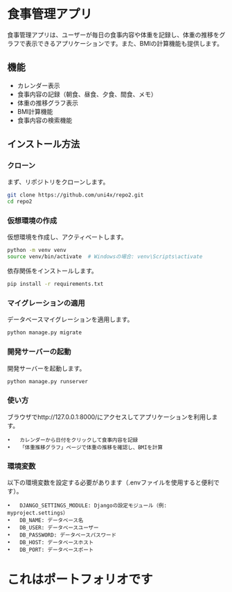 # 食事管理アプリ

食事管理アプリは、ユーザーが毎日の食事内容や体重を記録し、体重の推移をグラフで表示できるアプリケーションです。また、BMIの計算機能も提供します。

## 機能

- カレンダー表示
- 食事内容の記録（朝食、昼食、夕食、間食、メモ）
- 体重の推移グラフ表示
- BMI計算機能
- 食事内容の検索機能

## インストール方法

### クローン

まず、リポジトリをクローンします。

```bash
git clone https://github.com/uni4x/repo2.git
cd repo2
```

### 仮想環境の作成

仮想環境を作成し、アクティベートします。

```bash
python -m venv venv
source venv/bin/activate  # Windowsの場合: venv\Scripts\activate
```

依存関係をインストールします。

```bash
pip install -r requirements.txt
```

### マイグレーションの適用

データベースマイグレーションを適用します。

```bash
python manage.py migrate
```

### 開発サーバーの起動

開発サーバーを起動します。

```bash
python manage.py runserver
```

### 使い方

ブラウザでhttp://127.0.0.1:8000/にアクセスしてアプリケーションを利用します。

	•	カレンダーから日付をクリックして食事内容を記録
	•	「体重推移グラフ」ページで体重の推移を確認し、BMIを計算

### 環境変数

以下の環境変数を設定する必要があります（.envファイルを使用すると便利です）。

	•	DJANGO_SETTINGS_MODULE: Djangoの設定モジュール（例: myproject.settings）
	•	DB_NAME: データベース名
	•	DB_USER: データベースユーザー
	•	DB_PASSWORD: データベースパスワード
	•	DB_HOST: データベースホスト
	•	DB_PORT: データベースポート

# これはポートフォリオです









